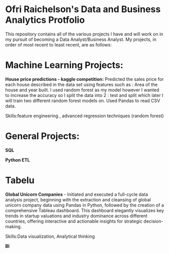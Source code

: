 # Ofri Raichelson's Data and Business Analytics Protfolio
This repository contains all of the various projects I have and will work on in my pursuit of becoming a Data Analyst/Business Analyst. My projects, in order of most recent to least recent, are as follows:
# Machine Learning Projects:

**House price predictions - kaggle competition:** Predicted the sales price for each house described in the data set using features such as : Area of the house and year built. I used random forest as my model however I wanted to increase the accuracy so I split the data into 2 : test and split which later I will train two different random forest models on. Used Pandas to read CSV data.

Skills:feature engineering , advanced regression techniques (random forest)


# General Projects:
**SQL**

**Python ETL**

# Tabelu 

**Global Unicorn Companies** - Initiated and executed a full-cycle data analysis project, beginning with the extraction and cleansing of global unicorn company data using Pandas in Python, followed by the creation of a comprehensive Tableau dashboard. This dashboard elegantly visualizes key trends in startup valuations and industry dominance across different countries, offering interactive and actionable insights for strategic decision-making.

Skills:Data visualization, Analytical thinking


**BI**



